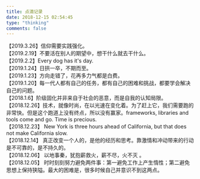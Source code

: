 ```yaml
---
title: 点滴记录
date: 2018-12-15 02:54:45
type: "thinking"
comments: false
---
```

【2019.3.26】信仰需要实践强化。  
【2019.2.19】不要活在别人的期望中，想干什么就去干什么。  
【2019.2.2】Every dog has it's day.  
【2019.1.24】日拱一卒，不期而至。  
【2019.1.23】方向走错了，花再多力气都是白费。  
【2019.1.20】每一代人都有自己的任务，都有自己的困难和挑战，都要学会解决自己的问题。  
【2018.1.6】阶级固化并非来自于社会的恶意，而是自我的认知局限。   
【2018.12.26】技术，就像时尚，在以光速在变化着。为了赶上它，我们需要跑的非常快。但是这个跑道上没有终点，所以没有赢家。frameworks, libraries and tools come and go. Time is precious.  
【2018.12.23】
New York is three hours ahead of California, but that does not make California slow.  
【2018.12.14】
真正改变一个人的，是他的经历和思考。靠激情和冲动带来的行动是不可靠的，是不持久的。  
【2018.12.06】
以地事秦，犹抱薪救火，薪不尽，火不灭 ​​​。​  
【2018.12.05】
时时刻刻努力避免两件事：第一避免工作上产生惰性；第二避免思想上保持狭隘。最大的困难是，很多时候自己并意识不到这两点。 ​​​​
